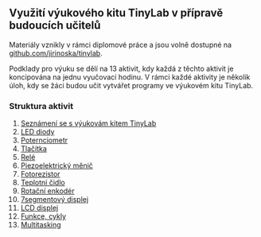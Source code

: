 ## Využití výukového kitu TinyLab v přípravě budoucích učitelů

Materiály vznikly v rámci diplomové práce a jsou volně dostupné na [github.com/jirinoska/tinylab](https://github.com/jirinoska/tinylab).

Podklady pro výuku se dělí na 13 aktivit, kdy každá z těchto aktivit je koncipována na jednu vyučovací hodinu. V rámci každé aktivity je několik úloh, kdy se žáci budou učit vytvářet programy ve výukovém kitu TinyLab.

### Struktura aktivit

1. [Seznámení se s výukovám kitem TinyLab](https://github.com/JiriNoska/tinylab/tree/main/aktivita1/)
2. [LED diody](https://github.com/JiriNoska/tinylab/tree/main/aktivita2/)
3. [Poternciometr](https://github.com/JiriNoska/tinylab/tree/main/aktivita3/)
4. [Tlačítka](https://github.com/JiriNoska/tinylab/tree/main/aktivita4/)
5. [Relé](https://github.com/JiriNoska/tinylab/tree/main/aktivita5/)
6. [Piezoelektrický měnič](https://github.com/JiriNoska/tinylab/tree/main/aktivita6/)
7. [Fotorezistor](https://github.com/JiriNoska/tinylab/tree/main/aktivita7/)
8. [Teplotní čidlo](https://github.com/JiriNoska/tinylab/tree/main/aktivita8/)
9. [Rotační enkodér](https://github.com/JiriNoska/tinylab/tree/main/aktivita9/)
10. [7segmentový displej](https://github.com/JiriNoska/tinylab/tree/main/aktivita10/)
11. [LCD displej](https://github.com/JiriNoska/tinylab/tree/main/aktivita11/)
12. [Funkce, cykly](https://github.com/JiriNoska/tinylab/tree/main/aktivita12/)
13. [Multitasking](https://github.com/JiriNoska/tinylab/tree/main/aktivita13/)
